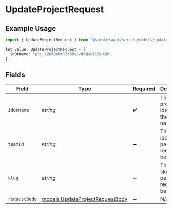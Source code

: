 # UpdateProjectRequest

## Example Usage

```typescript
import { UpdateProjectRequest } from "@simplesagar/vercel/models/updateprojectop.js";

let value: UpdateProjectRequest = {
  idOrName: "prj_12HKQaOmR5t5Uy6vdcQsNIiZgHGB",
};
```

## Fields

| Field                                                                    | Type                                                                     | Required                                                                 | Description                                                              | Example                                                                  |
| ------------------------------------------------------------------------ | ------------------------------------------------------------------------ | ------------------------------------------------------------------------ | ------------------------------------------------------------------------ | ------------------------------------------------------------------------ |
| `idOrName`                                                               | *string*                                                                 | :heavy_check_mark:                                                       | The unique project identifier or the project name                        | prj_12HKQaOmR5t5Uy6vdcQsNIiZgHGB                                         |
| `teamId`                                                                 | *string*                                                                 | :heavy_minus_sign:                                                       | The Team identifier to perform the request on behalf of.                 |                                                                          |
| `slug`                                                                   | *string*                                                                 | :heavy_minus_sign:                                                       | The Team slug to perform the request on behalf of.                       |                                                                          |
| `requestBody`                                                            | [models.UpdateProjectRequestBody](../models/updateprojectrequestbody.md) | :heavy_minus_sign:                                                       | N/A                                                                      |                                                                          |